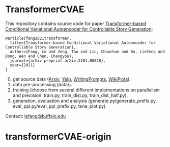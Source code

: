 # TransformerCVAE

This repository contains source code for paper [Transformer-based Conditional Variational Autoencoder for Controllable Story Generation](https://arxiv.org/abs/2101.00828):

```
@article{fang2021transformer,
  title={Transformer-based Conditional Variational Autoencoder for Controllable Story Generation},
  author={Fang, Le and Zeng, Tao and Liu, Chaochun and Bo, Liefeng and Dong, Wen and Chen, Changyou},
  journal={arXiv preprint arXiv:2101.00828},
  year={2021}
}
```

0. get source data ([Arxiv](https://github.com/gcunhase/ArXivAbsTitleDataset), [Yelp](https://github.com/fangleai/Implicit-LVM/tree/master/lang_model_yelp/data), [WritingPrompts](https://github.com/pytorch/fairseq/blob/master/examples/stories/README.md), [WikiPlots](https://github.com/markriedl/WikiPlots)).
1. data pre-processing (data/).
2. training (choose from several different implementations on parallelism and precision: train.py, train_dist.py, train_dist_half.py).
3. generation, evaluation and analysis (generate.py/generate_prefix.py, eval_ppl.py/eval_ppl_prefix.py, tsne_plot.py).

Contact: lefang@buffalo.edu
# transformerCVAE-origin
